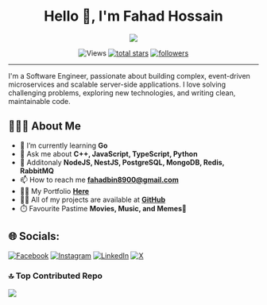 <h1 align="center">Hello 👋, I'm Fahad Hossain</h1>
<p align="center">
	<a href="https://github.com/DenverCoder1/readme-typing-svg"><img src="https://readme-typing-svg.herokuapp.com?color=FF6969&duration=6000&lines=Software++Engineer;Backend++Enginner;Competitive++Programming;&center=true&width=390&height=45"></a>
</p>

<p align="center">
	<img alt="Views" title="GitHub profile views" src="https://komarev.com/ghpvc/?username=fh-fahad&label=Profile%20Views&color=lightgrey&style=for-the-badge"/>
	<a href="https://github.com/fh-fahad?tab=repositories&sort=stargazers"><img alt="total stars" title="Total stars on GitHub" src="https://custom-icon-badges.herokuapp.com/badge/dynamic/json?logo=star&color=55960c&labelColor=488207&label=Stars&style=for-the-badge&query=%24.stars&url=https://api.github-star-counter.workers.dev/user/fh-fahad"/></a>
  	<a href="https://github.com/fh-fahad?tab=followers"><img alt="followers" title="Follow me on Github" src="https://custom-icon-badges.herokuapp.com/github/followers/fh-fahad?color=236ad3&labelColor=1155ba&style=for-the-badge&logo=person-add&label=Follow&logoColor=white"/></a>
</p>
<hr/>

I'm a Software Engineer, passionate about building complex, event-driven microservices and scalable server-side applications. I love solving challenging problems, exploring new technologies, and writing clean, maintainable code.

**<h2 align="left">🙋🏻‍♂️ About Me </h2>**

- 🔰 I’m currently learning **Go**
- 💬 Ask me about **C++, JavaScript, TypeScript, Python**
- 💬 Additonaly **NodeJS, NestJS, PostgreSQL, MongoDB, Redis, RabbitMQ**
- 📫 How to reach me **fahadbin8900@gmail.com**
- 👨‍💻 My Portfolio [**Here**](https://fh-fahad.github.io/)
- 👨‍💻 All of my projects are available at [**GitHub**](https://github.com/FH-Fahad?tab=repositories)
- ⏱️ Favourite Pastime **Movies, Music, and Memes👊**

## 🌐 Socials:

[![Facebook](https://img.shields.io/badge/Facebook-%231877F2.svg?logo=Facebook&logoColor=white)](https://facebook.com/fbmh06) [![Instagram](https://img.shields.io/badge/Instagram-%23E4405F.svg?logo=Instagram&logoColor=white)](https://instagram.com/__fahad__hossain) [![LinkedIn](https://img.shields.io/badge/LinkedIn-%230077B5.svg?logo=linkedin&logoColor=white)](https://linkedin.com/in/fh-fahad) [![X](https://img.shields.io/badge/X-black.svg?logo=X&logoColor=white)](https://x.com/_FahadHossain)

### 🔝 Top Contributed Repo

![](https://github-contributor-stats.vercel.app/api?username=fh-fahad&limit=5&theme=dark&combine_all_yearly_contributions=true)
